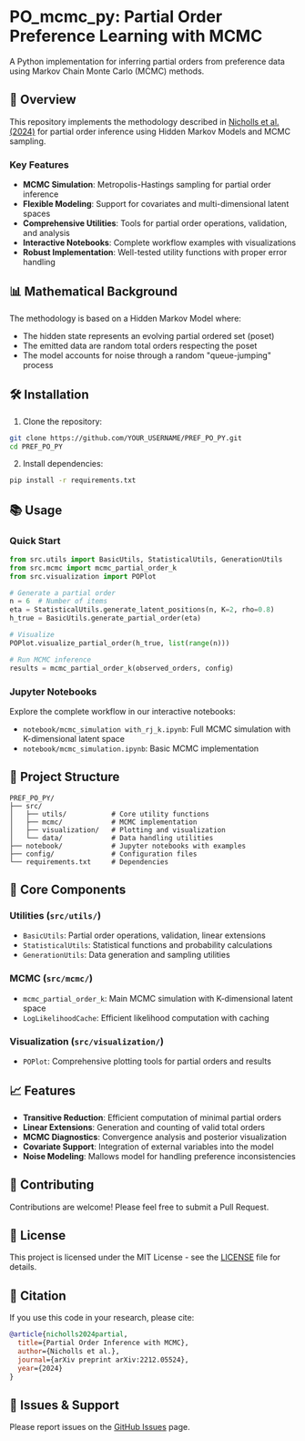 # PO_mcmc_py: Partial Order Preference Learning with MCMC

A Python implementation for inferring partial orders from preference data using Markov Chain Monte Carlo (MCMC) methods.

## 🚀 Overview

This repository implements the methodology described in [Nicholls et al. (2024)](https://arxiv.org/abs/2212.05524) for partial order inference using Hidden Markov Models and MCMC sampling.

### Key Features

- **MCMC Simulation**: Metropolis-Hastings sampling for partial order inference
- **Flexible Modeling**: Support for covariates and multi-dimensional latent spaces
- **Comprehensive Utilities**: Tools for partial order operations, validation, and analysis
- **Interactive Notebooks**: Complete workflow examples with visualizations
- **Robust Implementation**: Well-tested utility functions with proper error handling

## 📊 Mathematical Background

The methodology is based on a Hidden Markov Model where:
- The hidden state represents an evolving partial ordered set (poset)
- The emitted data are random total orders respecting the poset
- The model accounts for noise through a random "queue-jumping" process

## 🛠 Installation

1. Clone the repository:
```bash
git clone https://github.com/YOUR_USERNAME/PREF_PO_PY.git
cd PREF_PO_PY
```

2. Install dependencies:
```bash
pip install -r requirements.txt
```

## 📚 Usage

### Quick Start

```python
from src.utils import BasicUtils, StatisticalUtils, GenerationUtils
from src.mcmc import mcmc_partial_order_k
from src.visualization import POPlot

# Generate a partial order
n = 6  # Number of items
eta = StatisticalUtils.generate_latent_positions(n, K=2, rho=0.8)
h_true = BasicUtils.generate_partial_order(eta)

# Visualize
POPlot.visualize_partial_order(h_true, list(range(n)))

# Run MCMC inference
results = mcmc_partial_order_k(observed_orders, config)
```

### Jupyter Notebooks

Explore the complete workflow in our interactive notebooks:
- `notebook/mcmc_simulation with_rj_k.ipynb`: Full MCMC simulation with K-dimensional latent space
- `notebook/mcmc_simulation.ipynb`: Basic MCMC implementation

## 📁 Project Structure

```
PREF_PO_PY/
├── src/
│   ├── utils/           # Core utility functions
│   ├── mcmc/            # MCMC implementation
│   ├── visualization/   # Plotting and visualization
│   └── data/            # Data handling utilities
├── notebook/            # Jupyter notebooks with examples
├── config/              # Configuration files
└── requirements.txt     # Dependencies
```

## 🔧 Core Components

### Utilities (`src/utils/`)
- `BasicUtils`: Partial order operations, validation, linear extensions
- `StatisticalUtils`: Statistical functions and probability calculations  
- `GenerationUtils`: Data generation and sampling utilities

### MCMC (`src/mcmc/`)
- `mcmc_partial_order_k`: Main MCMC simulation with K-dimensional latent space
- `LogLikelihoodCache`: Efficient likelihood computation with caching

### Visualization (`src/visualization/`)
- `POPlot`: Comprehensive plotting tools for partial orders and results

## 📈 Features

- **Transitive Reduction**: Efficient computation of minimal partial orders
- **Linear Extensions**: Generation and counting of valid total orders
- **MCMC Diagnostics**: Convergence analysis and posterior visualization
- **Covariate Support**: Integration of external variables into the model
- **Noise Modeling**: Mallows model for handling preference inconsistencies

## 🤝 Contributing

Contributions are welcome! Please feel free to submit a Pull Request.

## 📄 License

This project is licensed under the MIT License - see the [LICENSE](LICENSE) file for details.

## 📖 Citation

If you use this code in your research, please cite:

```bibtex
@article{nicholls2024partial,
  title={Partial Order Inference with MCMC},
  author={Nicholls et al.},
  journal={arXiv preprint arXiv:2212.05524},
  year={2024}
}
```

## 🐛 Issues & Support

Please report issues on the [GitHub Issues](https://github.com/YOUR_USERNAME/PREF_PO_PY/issues) page.
